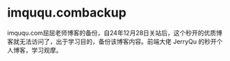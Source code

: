 # imququ.combackup
imququ.com屈屈老师博客的备份，自24年12月28日关站后，这个秒开的优质博客就无法访问了，出于学习目的，备份该博客内容。前端大佬 JerryQu  的秒开个人博客，学习观摩。
